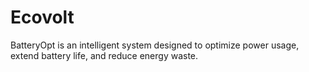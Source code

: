 # Ecovolt
 BatteryOpt is an intelligent system designed to optimize power usage, extend battery life, and reduce energy waste.
